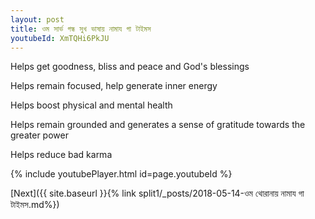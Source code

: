 ```yaml
---
layout: post
title: ওম সার্ভ গন্ধ সুখ ভাষায় নামায গা টাইমস
youtubeId: XmTQHi6PkJU
---
```

 
 
Helps get goodness, bliss and peace and God's blessings
 
Helps remain focused, help generate inner energy 
 
Helps boost physical and mental health 
 
Helps remain grounded and generates a sense of gratitude towards the greater power 
 
Helps reduce bad karma
 
 
 
 


{% include youtubePlayer.html id=page.youtubeId %}
 
[Next]({{ site.baseurl }}{% link  split1/_posts/2018-05-14-ওম থোরানায় নামায গা টাইমস.md%})
 

